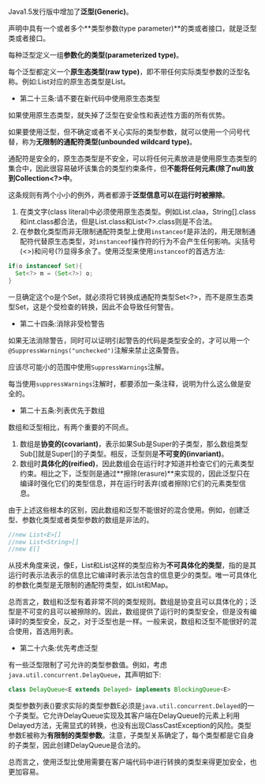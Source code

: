 Java1.5发行版中增加了**泛型(Generic)**。

声明中具有一个或者多个**类型参数(type parameter)**的类或者接口，就是泛型类或者接口。

每种泛型定义一组**参数化的类型(parameterized type)**。

每个泛型都定义一个**原生态类型(raw type)**，即不带任何实际类型参数的泛型名称。例如:List<String>对应的原生态类型是List。

* 第二十三条:请不要在新代码中使用原生态类型

如果使用原生态类型，就失掉了泛型在安全性和表述性方面的所有优势。

如果要使用泛型，但不确定或者不关心实际的类型参数，就可以使用一个问号代替，称为**无限制的通配符类型(unbounded wildcard type)**。

通配符是安全的，原生态类型是不安全，可以将任何元素放进是使用原生态类型的集合中，因此很容易破坏该集合的类型约束条件，但**不能将任何元素(除了null)放到Collection<?>中**。

这条规则有两个小小的例外，两者都源于**泛型信息可以在运行时被擦除**。

1. 在类文字(class literal)中必须使用原生态类型。例如List.claa，String[].class和int.class都合法，但是List<String>.class和List<?>.class则是不合法。
2. 在参数化类型而非无限制通配符类型上使用`instanceof`是非法的，用无限制通配符代替原生态类型，对`instanceof`操作符的行为不会产生任何影响。尖括号(<>)和问号(?)显得多余了。使用泛型来使用`instanceof`的首选方法:

```java
if(o instanceof Set){
  Set<?> m = (Set<?>) o;
}
```

一旦确定这个o是个Set，就必须将它转换成通配符类型Set<?>，而不是原生态类型Set，这是个受检查的转换，因此不会导致任何警告。

* 第二十四条:消除非受检警告

如果无法消除警告，同时可以证明引起警告的代码是类型安全的，才可以用一个``@SuppressWarnings("unchecked")``注解来禁止这条警告。

应该尽可能小的范围中使用`SuppressWarnings`注解。

每当使用`suppressWarnings`注解时，都要添加一条注释，说明为什么这么做是安全的。

* 第二十五条:列表优先于数组

数组和泛型相比，有两个重要的不同点。

1. 数组是**协变的(covariant)**，表示如果Sub是Super的子类型，那么数组类型Sub[]就是Super[]的子类型。相反，泛型则是**不可变的(invariant)**。
2. 数组时**具体化的(reified)**，因此数组会在运行时才知道并检查它们的元素类型约束。相比之下，泛型则是通过**擦除(erasure)**来实现的，因此泛型只在编译时强化它们的类型信息，并在运行时丢弃(或者擦除)它们的元素类型信息。

由于上述这些根本的区别，因此数组和泛型不能很好的混合使用。例如，创建泛型、参数化类型或者类型参数的数组是非法的。

``` java
//new List<E>[]
//new List<String>[]
//new E[]
```

从技术角度来说，像E，List<E>和List<String>这样的类型应称为**不可具体化的类型**，指的是其运行时表示法表示的信息比它编译时表示法包含的信息更少的类型。唯一可具体化的参数化类型是无限制的通配符类型，如List<?>和Map<?,?>。

总而言之，数组和泛型有着非常不同的类型规则。数组是协变且可以具体化的；泛型是不可变的且可以被擦除的。因此，数组提供了运行时的类型安全，但是没有编译时的类型安全，反之，对于泛型也是一样。一般来说，数组和泛型不能很好的混合使用，首选用列表。

* 第二十六条:优先考虑泛型

有一些泛型限制了可允许的类型参数值。例如，考虑`java.util.concurrent.DelayQueue`，其声明如下:

``` java
class DelayQueue<E extends Delayed> implements BlockingQueue<E>
```

类型参数列表(<E extends Delayed>)要求实际的类型参数E必须是`java.util.concurrent.Delayed`的一个子类型。它允许DelayQueue实现及其客户端在DelayQueue的元素上利用Delayed方法，无需显式的转换，也没有出现ClassCastException的风险。类型参数E被称为**有限制的类型参数**。注意，子类型关系确定了，每个类型都是它自身的子类型，因此创建DelayQueue<Delayed>是合法的。

总而言之，使用泛型比使用需要在客户端代码中进行转换的类型来得更加安全，也更加容易。
